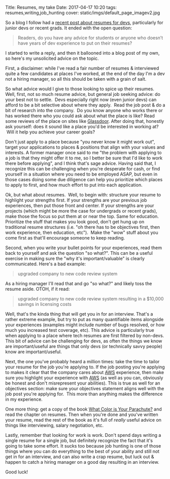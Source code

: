 Title: Resumes, my take
Date: 2017-04-17 10:20
tags: resumes,writing,job_hunting
cover: static/imgs/default_page_imagev2.jpg

So a blog I follow had a [recent post about resumes for devs](http://melreams.com/2017/04/resume-advice/), particularly
for junior devs or recent grads. It ended with the open question:

> Readers, do you have any advice for students or anyone who doesn’t have years of dev experience to put on their resumes?

I started to write a reply, and then it ballooned into a blog post of my own, so here's my unsolicited advice on the topic.

First, a disclaimer: while I've read a fair number of resumes & interviewed quite a few candidates at places I've
worked, at the end of the day I'm a dev not a hiring manager, so all this should be taken with a grain of salt.

So what advice would I give to those looking to spice up their resumes. Well, first, not so much resume advice, but
general job seeking advice: do your best not to settle.  Devs especially right now (even junior devs) can afford to be
a bit selective about where they apply.  Read the job post & do a bit of research into the company.  Do you know anyone
who works there or has worked there who you could ask about what the place is like? Read some reviews of the place on
sites like [Glassdoor](https://www.glassdoor.ca/index.htm). After doing that, honestly ask yourself: does it sound like
a place you'd be interested in working at?  Will it help you achieve your career goals?

Don't just apply to a place because "you never know it might work out", target your applications to places & positions
that align with your values and interests. A former manager once said to me "the problem with applying to a job is that
they might offer it to me, so I better be sure that I'd like to work there before applying", and I think that's sage
advice. Having said that, I recognize this can be challenging when you're desperate for cash, or find yourself in a
situation where you need to be employed ASAP, but even in those cases doing some due diligence can help you prioritize
which places to apply to first, and how much effort to put into each application.

Ok, but what about resumes.  Well, to begin with: structure your resume to highlight your strengths first. If your
strengths are your previous job experiences, then put those front and center. If your strengths are your projects
(which might be more the case for undergrads or recent grads), make those the focus so put them at or near the top. Same
for education. Prioritize the stuff that makes you look good, don't get hung up on traditional resume structures (i.e.
"oh there has to be objectives first, then work experience, then education, etc").  Make the "wow" stuff about you come
first as that'll encourage someone to keep reading.

Second, when you write your bullet points for your experiences, read them back to yourself and ask the question "so
what?". This can be a useful exercise in making sure the "why it's important/valuable" is clearly communicated. Here's a
bad example:

> upgraded company to new code review system

As a hiring manager I'll read that and go "so what?" and likely toss the resume aside. OTOH, if it read:

> upgraded company to new code review system resulting in a $10,000 savings in licensing costs

Well, that's the kinda thing that will get you in for an interview. That's a rather extreme example, but try to put as
many quantifiable items alongside your experiences (examples might include number of bugs resolved, or how much you
increased test coverage, etc). This advice is particularly true when applying to a place where tech resumes are first
filtered by non-devs. This bit of advice can be challenging for devs, as often the things we know are important/useful
are things that only devs (or technically savvy people) know are important/useful.

Next, the one you've probably heard a million times: take the time to tailor your resume for the job you're applying to.
If the job posting you're applying to makes it clear that the company cares about [AWS](https://aws.amazon.com/)
experience, then make sure you highlight your experience with [AWS](https://aws.amazon.com/) (as well as you can,
obviously be honest and don't misrepresent your abilities). This is true as well for an objectives section: make sure
your objectives statement aligns well with the job post you're applying for.  This more than anything makes the
difference in my experience.

One more thing: get a copy of the book
[What Color is Your Parachute?](https://www.amazon.ca/What-Color-Your-Parachute-2016/dp/160774662X) and read the chapter
on resumes. Then when you're done and you've written your resume, read the rest of the book as it's full of *really*
useful advice on things like interviewing, salary negotiation, etc.

Lastly, remember that looking for work is work. Don't spend days writing a single resume for a single job, but
definitely recognize the fact that it's going to take some effort. It sucks too because job hunting is one of those
things where you can do everything to the best of your ability and still not get in for an interview, and can also write
a crap resume, but luck out & happen to catch a hiring manager on a good day resulting in an interview.

Good luck!
